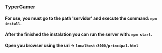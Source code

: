 ### TyperGamer

#### For use, you must go to the path 'servidor' and execute the command: `npm install`.

#### After the finished the instalation you can run the server with: `npm start`.

#### Open you browser using the uri -> `localhost:3000/principal.html`
